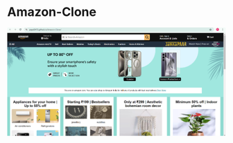 # Amazon-Clone
![Header](https://github.com/payal2472/Amazon-Clone/blob/main/Screenshot%202024-06-04%20095059.png)
<!-- ![Main Content Area](https://github.com/payal2472/Amazon-Clone/blob/main/Screenshot%202024-06-04%20095158.png) -->
<!-- ![Sidebar](https://github.com/payal2472/Amazon-Clone/blob/main/Screenshot%202024-06-04%20095226.png) -->
<!-- ![Footer](https://github.com/payal2472/Amazon-Clone/blob/main/Screenshot%202024-06-04%20095318.png) -->



